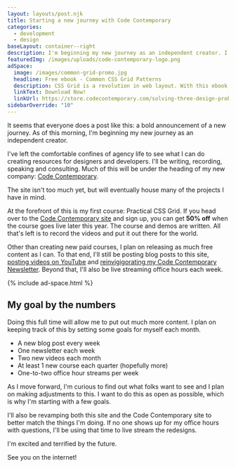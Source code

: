 ```yaml
---
layout: layouts/post.njk
title: Starting a new journey with Code Contemporary
categories:
  - development
  - design
baseLayout: container--right
description: I'm beginning my new journey as an independent creator. I've left the comfortable confines of agency life to see what I can do creating resources for designers and developers. I'll be writing, recording, speaking and consulting. Much of this will be under the heading of my new company Code Contemporary
featuredImg: /images/uploads/code-contemporary-logo.png
adSpace: 
  image: /images/common-grid-promo.jpg
  headline: Free ebook - Common CSS Grid Patterns
  description: CSS Grid is a revolution in web layout. With this ebook, I cover 3 design patterns that Grid solves easier, better and more creatively to help push our designs in better directions.
  linkText: Download Now!
  linkUrl: https://store.codecontemporary.com/solving-three-design-problems-with-css-grid/buy
sidebarOverride: "10"
---
```


It seems that everyone does a post like this: a bold announcement of a new journey. As of this morning, I'm beginning my new journey as an independent creator. 

I've left the comfortable confines of agency life to see what I can do creating resources for designers and developers. I'll be writing, recording, speaking and consulting. Much of this will be under the heading of my new company: [Code Contemporary](https://codecontemporary.com/). 

The site isn't too much yet, but will eventually house many of the projects I have in mind.

At the forefront of this is my first course: Practical CSS Grid. If you head over to the [Code Contemporary site](https://codecontemporary.com/) and sign up, you can get **50% off** when the course goes live later this year. The course and demos are written. All that's left is to record the videos and put it out there for the world.

Other than creating new paid courses, I plan on releasing as much free content as I can. To that end, I'll still be posting blog posts to this site, [posting videos on YouTube](https://www.youtube.com/channel/UCTLrD1MTRbjxtFCRaFXqkdQ) and [reinvigigorating my Code Contemporary Newsletter](https://tinyletter.com/code-contemporary). Beyond that, I'll also be live streaming office hours each week.

{% include ad-space.html %}

## My goal by the numbers

Doing this full time will allow me to put out much more content. I plan on keeping track of this by setting some goals for myself each month.

*   A new blog post every week
*   One newsletter each week
*   Two new videos each month
*   At least 1 new course each quarter (hopefully more)
*   One-to-two office hour streams per week

As I move forward, I'm curious to find out what folks want to see and I plan on making adjustments to this. I want to do this as open as possible, which is why I'm starting with a few goals.

I'll also be revamping both this site and the Code Contemporary site to better match the things I'm doing. If no one shows up for my office hours with questions, I'll be using that time to live stream the redesigns. 

I'm excited and terrified by the future.

See you on the internet!
